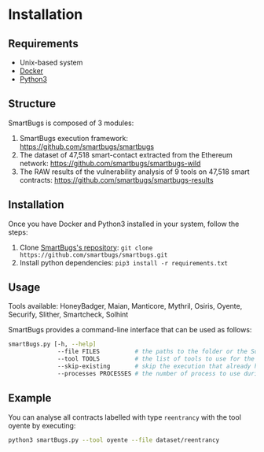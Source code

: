 # Installation

## Requirements

- Unix-based system
- [Docker](https://docs.docker.com/install)
- [Python3](https://www.python.org)


## Structure

SmartBugs is composed of 3 modules:
1. SmartBugs execution framework: https://github.com/smartbugs/smartbugs
2. The dataset of  47,518 smart-contact extracted from the Ethereum network: https://github.com/smartbugs/smartbugs-wild
3. The RAW results of the vulnerability analysis of 9 tools on 47,518 smart contracts: https://github.com/smartbugs/smartbugs-results

## Installation

Once you have Docker and Python3 installed in your system, follow the steps:

1. Clone [SmartBugs's repository](https://github.com/smartbugs/smartbugs):
`git clone https://github.com/smartbugs/smartbugs.git`
2. Install python dependencies: `pip3 install -r requirements.txt`

## Usage

Tools available: HoneyBadger, Maian, Manticore, Mythril, Osiris, Oyente, Securify, Slither, Smartcheck, Solhint

SmartBugs provides a command-line interface that can be used as follows:
```bash
smartBugs.py [-h, --help]
              --file FILES          # the paths to the folder or the Solidity contract to analyze
              --tool TOOLS          # the list of tools to use for the analysis [HoneyBadger, Maian, Manticore, Mythril, Osiris, Oyente, Securify, Slither, Smartcheck, Solhint] (all to use all of them) 
              --skip-existing       # skip the execution that already has results
              --processes PROCESSES # the number of process to use during the analysis (by default 1)
```

## Example 

You can analyse all contracts labelled with type `reentrancy` with the tool oyente by executing:

```bash
python3 smartBugs.py --tool oyente --file dataset/reentrancy
```
